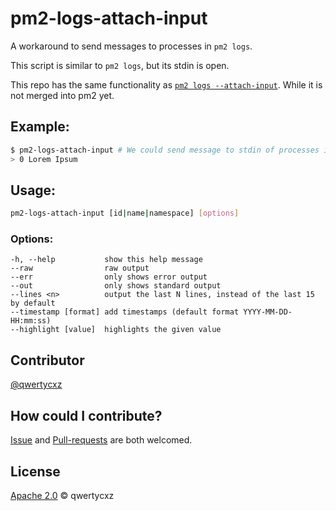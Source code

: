 # pm2-logs-attach-input
A workaround to send messages to processes in `pm2 logs`.

This script is similar to `pm2 logs`, but its stdin is open.

This repo has the same functionality as [`pm2 logs --attach-input`](https://github.com/Unitech/pm2/pull/5981). While it is not merged into pm2 yet.
## Example:
```bash
$ pm2-logs-attach-input # We could send message to stdin of processes in `pm2 logs`. Below is an example to send "Lorem Ipsum" to process 0.
> 0 Lorem Ipsum
```
## Usage:
```bash
pm2-logs-attach-input [id|name|namespace] [options]
```
### Options:
	-h, --help           show this help message
	--raw                raw output
	--err                only shows error output
	--out                only shows standard output
	--lines <n>          output the last N lines, instead of the last 15 by default
	--timestamp [format] add timestamps (default format YYYY-MM-DD-HH:mm:ss)
	--highlight [value]  highlights the given value
## Contributor
[@qwertycxz](https://github.com/qwertycxz)
## How could I contribute?
[Issue](https://github.com/qwertycxz/GLmod-IgnoreFile/issues/new) and [Pull-requests](https://github.com/qwertycxz/GLmod-IgnoreFile/compare) are both welcomed.
## License
[Apache 2.0](LICENSE) © qwertycxz
